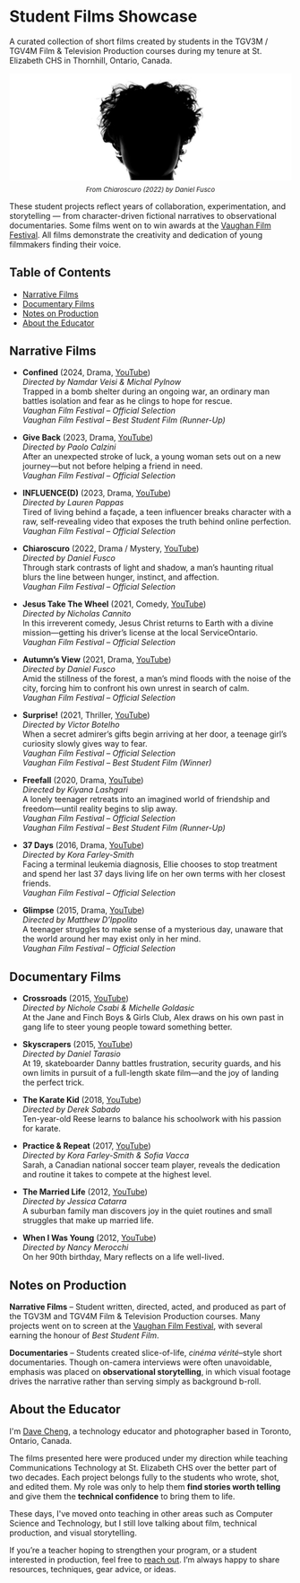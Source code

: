 # Student Films Showcase

A curated collection of short films created by students in the TGV3M / TGV4M Film & Television Production courses during my tenure at St. Elizabeth CHS in Thornhill, Ontario, Canada.

<p align="center">
  <img src="banner.jpg" alt="Chiaroscuro"><br>
  <sub><em>From Chiaroscuro (2022) by Daniel Fusco</em></sub>
</p>

These student projects reflect years of collaboration, experimentation, and storytelling — from character-driven fictional narratives to observational documentaries. Some films went on to win awards at the [Vaughan Film Festival](https://www.vaughanfilmfestival.com/). All films demonstrate the creativity and dedication of young filmmakers finding their voice.

## Table of Contents
- [Narrative Films](#narrative-films)
- [Documentary Films](#documentary-films)
- [Notes on Production](#notes-on-production)
- [About the Educator](#about-the-educator)

## Narrative Films

- **Confined** (2024, Drama, [YouTube](https://youtu.be/U4kjsyqy8ZY))  
  *Directed by Namdar Veisi & Michal Pylnow*  
  Trapped in a bomb shelter during an ongoing war, an ordinary man battles isolation and fear as he clings to hope for rescue.  
  *Vaughan Film Festival – Official Selection*  
  *Vaughan Film Festival – Best Student Film (Runner-Up)*  

- **Give Back** (2023, Drama, [YouTube](https://youtu.be/yaCQ8h_JSus))  
  *Directed by Paolo Calzini*  
  After an unexpected stroke of luck, a young woman sets out on a new journey—but not before helping a friend in need.  
  *Vaughan Film Festival – Official Selection*  

- **INFLUENCE(D)** (2023, Drama, [YouTube](https://youtu.be/Rb9yhOaU0_E))  
  *Directed by Lauren Pappas*  
  Tired of living behind a façade, a teen influencer breaks character with a raw, self-revealing video that exposes the truth behind online perfection.  
  *Vaughan Film Festival – Official Selection*  

- **Chiaroscuro** (2022, Drama / Mystery, [YouTube](https://youtu.be/ymdfSPo_Eg0))  
  *Directed by Daniel Fusco*  
  Through stark contrasts of light and shadow, a man’s haunting ritual blurs the line between hunger, instinct, and affection.  
  *Vaughan Film Festival – Official Selection*  

- **Jesus Take The Wheel** (2021, Comedy, [YouTube](https://youtu.be/-Th3Y6W-wcY))  
  *Directed by Nicholas Cannito*  
  In this irreverent comedy, Jesus Christ returns to Earth with a divine mission—getting his driver’s license at the local ServiceOntario.  
  *Vaughan Film Festival – Official Selection*  

- **Autumn’s View** (2021, Drama, [YouTube](https://youtu.be/vUfhFfNqjR8))  
  *Directed by Daniel Fusco*  
  Amid the stillness of the forest, a man’s mind floods with the noise of the city, forcing him to confront his own unrest in search of calm.  
  *Vaughan Film Festival – Official Selection*  

- **Surprise!** (2021, Thriller, [YouTube](https://youtu.be/WpzwTrz9fxg))  
  *Directed by Victor Botelho*  
  When a secret admirer’s gifts begin arriving at her door, a teenage girl’s curiosity slowly gives way to fear.  
  *Vaughan Film Festival – Official Selection*  
  *Vaughan Film Festival – Best Student Film (Winner)*  

- **Freefall** (2020, Drama, [YouTube](https://youtu.be/Eh3k4P5dt6w))  
  *Directed by Kiyana Lashgari*  
  A lonely teenager retreats into an imagined world of friendship and freedom—until reality begins to slip away.  
  *Vaughan Film Festival – Official Selection*  
  *Vaughan Film Festival – Best Student Film (Runner-Up)*  

- **37 Days** (2016, Drama, [YouTube](https://youtu.be/5hivwgNidn8))  
  *Directed by Kora Farley-Smith*  
  Facing a terminal leukemia diagnosis, Ellie chooses to stop treatment and spend her last 37 days living life on her own terms with her closest friends.  
  *Vaughan Film Festival – Official Selection*  

- **Glimpse** (2015, Drama, [YouTube](https://youtu.be/NVzxrmtKKjE))  
  *Directed by Matthew D’Ippolito*  
  A teenager struggles to make sense of a mysterious day, unaware that the world around her may exist only in her mind.  
  *Vaughan Film Festival – Official Selection*  

## Documentary Films

- **Crossroads** (2015, [YouTube](https://youtu.be/b93YLyIjn2A))  
  *Directed by Nichole Csabi & Michelle Goldasic*  
  At the Jane and Finch Boys & Girls Club, Alex draws on his own past in gang life to steer young people toward something better.  

- **Skyscrapers** (2015, [YouTube](https://youtu.be/8t1xcnNEs3w))  
  *Directed by Daniel Tarasio*  
  At 19, skateboarder Danny battles frustration, security guards, and his own limits in pursuit of a full-length skate film—and the joy of landing the perfect trick.  

- **The Karate Kid** (2018, [YouTube](https://youtu.be/wYePXtkW_x0))  
  *Directed by Derek Sabado*  
  Ten-year-old Reese learns to balance his schoolwork with his passion for karate.  

- **Practice & Repeat** (2017, [YouTube](https://youtu.be/cXvQPPpbffg))  
  *Directed by Kora Farley-Smith & Sofia Vacca*  
  Sarah, a Canadian national soccer team player, reveals the dedication and routine it takes to compete at the highest level.  

- **The Married Life** (2012, [YouTube](https://youtu.be/cOTAx53zxbM))  
  *Directed by Jessica Catarra*  
  A suburban family man discovers joy in the quiet routines and small struggles that make up married life.  

- **When I Was Young** (2012, [YouTube](https://youtu.be/p0yFK6g3T3E))  
  *Directed by Nancy Merocchi*  
  On her 90th birthday, Mary reflects on a life well-lived.  

## Notes on Production

**Narrative Films** – Student written, directed, acted, and produced as part of the TGV3M and TGV4M Film & Television Production courses. Many projects went on to screen at the [Vaughan Film Festival](https://www.vaughanfilmfestival.com/), with several earning the honour of *Best Student Film*.

**Documentaries** – Students created slice-of-life, *cinéma vérité*–style short documentaries. Though on-camera interviews were often unavoidable, emphasis was placed on **observational storytelling**, in which visual footage drives the narrative rather than serving simply as background b-roll.

## About the Educator

I'm [Dave Cheng](https://davecheng.com/), a technology educator and photographer based in Toronto, Ontario, Canada.

The films presented here were produced under my direction while teaching Communications Technology at St. Elizabeth CHS over the better part of two decades. Each project belongs fully to the students who wrote, shot, and edited them. My role was only to help them **find stories worth telling** and give them the **technical confidence** to bring them to life.

These days, I've moved onto teaching in other areas such as Computer Science and Technology, but I still love talking about film, technical production, and visual storytelling. 

If you’re a teacher hoping to strengthen your program, or a student interested in production, feel free to [reach out](mailto:dave.cheng@ycdsb.ca). I’m always happy to share resources, techniques, gear advice, or ideas.
